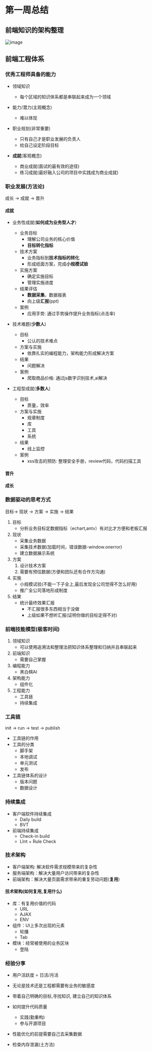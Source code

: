 
# 第一周总结

## 前端知识的架构整理

   ![image]('./qianduan.png')

## 前端工程体系

### 优秀工程师具备的能力

- 领域知识

  - 每个区域的知识体系都是串联起来成为一个领域

- 能力/潜力(主观概念)

  - 难以体现

- 职业规划(非常重要)

  - 只有自己才是职业发展的负责人
  - 给自己设定阶段目标

- **成就**(客观概念)

  - 商业成就(面试的最有效的途径)
  - 练习成就(最好融入公司的项目中实践成为商业成就)

### 职业发展(方法论)

 成长 -> 成就 -> 晋升

#### 成就

- 业务性成就(**如何成为业务型人才**)
  - 业务目标
    - 理解公司业务的核心价值
    - **目标转化指标**
  - 技术方案
    - 业务指标到**技术指标的转化**
    - 形成纸面方案，完成**小规模试验**
  - 实施方案
    - 确定实施目标
    - 管理实施进度
  - 结果评估
    - **数据采集**，数据报表
    - 向上级**汇报**(ppt)
  - 案例
    - 应用手势: 通过手势操作提升业务指标(点击率)

- 技术难题(**少数人**)
  - 目标
    - 公认的技术难点
  - 方案与实施
    - 依靠扎实的编程能力，架构能力形成解决方案
  - 结果
    - 问题解决
  - 案例
    - 爬取商品价格: 通过js数字识别技术,ai解决

- 工程型成就(**多数人**)
  - 目标
    - 质量，效率
  - 方案与实施
    - 规章制度
    - 库
    - 工具
    - 系统
  - 结果
    - 线上监控
  - 案例
    - xss攻击的预防: 整理安全手册，review代码，代码扫描工具

#### 晋升

#### 成长

### 数据驱动的思考方式

目标-> 现状 -> 方案 -> 实施 -> 结果

1. 目标
   - 分析业务目标定数据指标（echart,antv）有对比才方便和老板汇报
2. 现状
   - 采集业务数据
   - 采集技术数据(加载时间，错误数据-window.onerror)
   - 建立数据展示系统
3. 方案
   1. 设计技术方案
   2. 需要有预估数据(方便和团队还有合作方沟通)
4. 实施
   - 小规模试验(不能一下子全上,最后发现全公司觉得不怎么好用)
   - 推广全公司落地形成制度
5. 结果
   - 统计最终效果汇报
     - 不汇报很多东西相当于没做
     - 上级如果不想听汇报(证明你做的目标定得不对)

### 前端技能模型(极客时间)

1. 领域知识
   - 可以使用追溯法和整理法把知识体系整理和归纳并且串联起来
2. 前端知识
   - 需要自己掌握
3. 编程能力
   - 黑白棋AI
4. 架构能力
   - 组件化
5. 工程能力
   - 工具链
   - 持续集成

### 工具链

init -> run -> test -> publish

- 工具链的作用
- 工具的分类
  - 脚手架
  - 本地调试
  - 单元测试
  - 发布
- 工具链体系的设计
  - 版本问题
  - 数据设计

### 持续集成

- 客户端软件持续集成
  - Daily build
  - BVT
- 前端持续集成
  - Check-in build
  - LInt + Rule Check

### 技术架构

- 客户端架构: 解决软件需求规模带来的复杂性
- 服务端架构：解决大量用户访问带来的复杂性
- 前端架构：解决大量页面需求带来的重复劳动问题(**复用**)

#### 技术架构(如何复用,复用什么)

- 库：有复用价值的代码
  - URL
  - AJAX
  - ENV
- 组件：UI上多次出现的元素
  - 轮播
  - Tab
- 模块：经常被使用的业务区块
  - 登陆

### 经验分享

- 用户活跃度 = 日活/月活

- 无论是技术还是工程都需要有业务的敏感度

- 带着自己明确的目标,寻找知识, 建立自己的知识体系

- 如何提升代码质量
  - 实践(勤重构)
  - 参与开源项目

- 性能优化的前提需要自己去采集数据

- 检查内存泄漏(土方法)